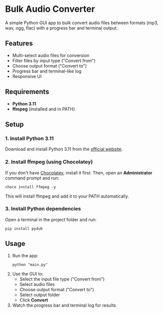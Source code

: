 # Bulk Audio Converter

A simple Python GUI app to bulk convert audio files between formats (mp3, wav, ogg, flac) with a progress bar and terminal output.

## Features
- Multi-select audio files for conversion
- Filter files by input type ("Convert from")
- Choose output format ("Convert to")
- Progress bar and terminal-like log
- Responsive UI

## Requirements
- **Python 3.11**
- **ffmpeg** (installed and in PATH)

## Setup

### 1. Install Python 3.11
Download and install Python 3.11 from the [official website](https://www.python.org/downloads/release/python-3110/).

### 2. Install ffmpeg (using Chocolatey)
If you don't have [Chocolatey](https://chocolatey.org/install), install it first. Then, open an **Administrator** command prompt and run:

```
choco install ffmpeg -y
```

This will install ffmpeg and add it to your PATH automatically.

### 3. Install Python dependencies
Open a terminal in the project folder and run:

```
pip install pydub
```

## Usage
1. Run the app:
   ```
   python "main.py"
   ```
2. Use the GUI to:
   - Select the input file type ("Convert from")
   - Select audio files
   - Choose output format ("Convert to")
   - Select output folder
   - Click **Convert**
3. Watch the progress bar and terminal log for results.
